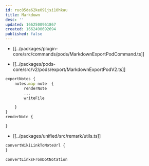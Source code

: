 ```yaml
---
id: ruc85da62ke091jsi10hkau
title: Markdown
desc: ''
updated: 1662500961867
created: 1662490692694
published: false
---
```


- [[../packages/plugin-core/src/commands/pods/MarkdownExportPodCommand.ts]]


- [[../packages/pods-core/src/v2/pods/export/MarkdownExportPodV2.ts]]
```ts
exportNotes {
    notes.map note  {
        renderNote
        ...
        writeFile

    }
}
renderNote {

}
```

- [[../packages/unified/src/remark/utils.ts]]
```ts
convertWikiLinkToNoteUrl {
}

convertLinksFromDotNotation
```